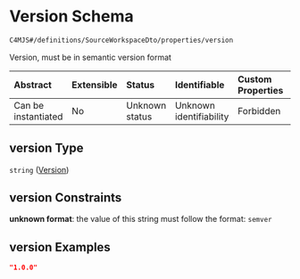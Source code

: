 # Version Schema

```txt
C4MJS#/definitions/SourceWorkspaceDto/properties/version
```

Version, must be in semantic version format

| Abstract            | Extensible | Status         | Identifiable            | Custom Properties | Additional Properties | Access Restrictions | Defined In                                                                            |
| :------------------ | :--------- | :------------- | :---------------------- | :---------------- | :-------------------- | :------------------ | :------------------------------------------------------------------------------------ |
| Can be instantiated | No         | Unknown status | Unknown identifiability | Forbidden         | Allowed               | none                | [source-workspace.schema.json\*](source-workspace.schema.json "open original schema") |

## version Type

`string` ([Version](source-workspace-definitions-workspace-properties-version.md))

## version Constraints

**unknown format**: the value of this string must follow the format: `semver`

## version Examples

```json
"1.0.0"
```
